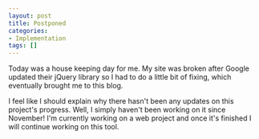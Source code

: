 ```yaml
---
layout: post
title: Postponed
categories:
- Implementation
tags: []
---
```


Today was a house keeping day for me. My site was broken after Google updated their jQuery library so I had to do a little bit of fixing, which eventually brought me to this blog.

I feel like I should explain why there hasn't been any updates on this project's progress. Well, I simply haven't been working on it since November! I'm currently working on a web project and once it's finished I will continue working on this tool.
